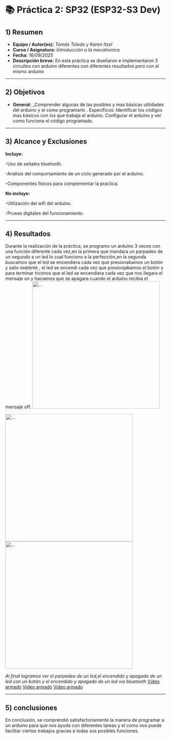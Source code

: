 # 📚 Práctica 2: SP32 (ESP32-S3 Dev)

## 1) Resumen

- **Equipo / Autor(es):** _Tomás Toledo y Karen Itzel_  
- **Curso / Asignatura:** _Introducción a la mecatronica_  
- **Fecha:** _16/09/2025_  
- **Descripción breve:** En esta práctica se diseñaron e implementaron 3 circuitos con arduino diferentes con diferentes resultados pero con el mismo arduino
---
## 2) Objetivos
- **General:** _Comprender algunas de las posibles y mas básicas utilidades del arduino y el como programarlo .
Específicos:
Identificar los códigos mas básicos con los que trabaja el arduino.
Configurar el arduino y ver como funciona el código programado.
---

## 3) Alcance y Exclusiones
**Incluye:**

-Uso de señales bluetooth.

-Análisis del comportamiento de un ciclo generado por el arduino.

-Componentes físicos para complementar la practica.

**No incluye:**

-Utilización del wifi del arduino.

-Prueas digitales del funcionamiento.

---


## 4) Resultados

Durante la realización de la práctica, se programo un arduino 3 veces con una función diferente cada vez,en la primera que mandara un parpadeo de un segundo a un led lo cual funciono a la perfección,en la segunda buscamos que el led se encendiera cada vez que presionabamos un botón y salio exelente , el led se encendí cada vez que presionjabamos el botón y para terminar hicimos que el led se encendiera cada vez que nos llegara el mensaje on y haciamos que se apagara cuando el arduino recibia el mensaje off.
<img src="recursos/imgs/20250919_134527000_iOS.png" alt="..." width="400px">

<img src="recursos/imgs/20250919_134533000_iOS.png" alt="..." width="400px">

<img src="recursos/imgs/20250919_134549000_iOS.png" alt="..." width="400px">



_Al final logramos ver el parpadeo de un led,el encendido y apagado de un led con un botón y el encendido y apagado de un led via bluetooth_
[Video armado](https://youtu.be/omxTmuDJ3wE)
[Video armado](https://youtu.be/6Y0IOLZDePI)
[Video armado](https://youtu.be/L-nDj72QoGI)

---
## 5) conclusiones
En conclusión, se comprendió satisfactoriamente la manera de programar a un arduino para que nos ayude con diferentes tareas y el como nos puede facilitar ciertos trabajos gracias a todas sus posibles funciones.
